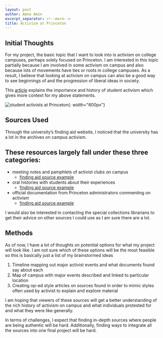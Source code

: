 ```yaml
---
layout: post
author: Amna Amin
excerpt_separator: <!--more-->
title: Activism at Princeton 
---
```



## Initial Thoughts

For my project, the basic topic that I want to look into is activism on college campuses, perhaps solely focused on Princeton. I am interested in this topic partially because I am involved in some activism on campus and also because lots of movements have ties or roots in college campuses. As a result, I believe that looking at activism on campus can also be a good way to see beginnings of and the progression of liberal ideas in society.

This [article](https://www.gse.harvard.edu/news/ed/18/08/student-activism-20) explains the importance and history of student activism which gives more context for my above statements. 

  ![student activists at Princeton](https://library.princeton.edu/sites/default/files/news/images/Studentactivistscropped.png){: width="600px"}

<!--more-->
## Sources Used

Through the university’s finding aid website, I noticed that the university has a lot in the archives on campus activism.

These resources largely fall under these three categories:
----------
* meeting notes and pamphlets of activist clubs on campus
  * [finding aid source example](https://findingaids.princeton.edu/collections/AC437/c2)
* oral histories with students about their experiences
	* [finding aid source example](https://findingaids.princeton.edu/collections/AC259/c66)
* official documentation from Princeton administrators commenting on activism
	* [finding aid source example](https://findingaids.princeton.edu/collections/AC255)

I would also be interested in contacting the special collections librarians to get their advice on other sources I could use as I am sure there are a lot.

## Methods

As of now, I have a lot of thoughts on potential options for what my project will look like. I am not sure which of these options will be the most feasible so this is basically just a list of my brainstormed ideas

  

1.  Timeline mapping out major activist events and what documents found say about each
2.  Map of campus with major events described and linked to particular location
3.  Creating op-ed style articles on sources found in order to mimic styles often used by activist to explain and explore material


I am hoping that viewers of these sources will get a better understanding of the rich history of activism on campus and what individuals protested for and what they were like generally. 

In terms of challenges, I expect that finding in-depth sources where people are being authentic will be hard. Additionally, finding ways to integrate all the sources into one final project will be hard. 
